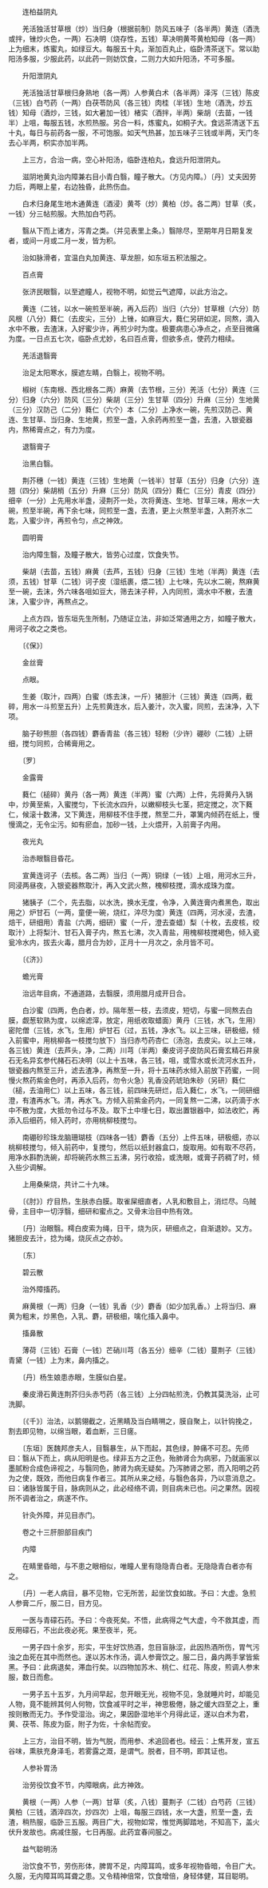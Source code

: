 <!-- { "loadSidebar": true } -->
　　连柏益阴丸

　　羌活独活甘草根（炒）当归身（根据前制）防风五味子（各半两）黄连（酒洗或拌，锉炒火色，一两）石决明（烧存性，五钱）草决明黄芩黄柏知母（各一两）上为细末，炼蜜丸，如绿豆大。每服五十丸，渐加百丸止，临卧清茶送下。常以助阳汤多服，少服此药，以此药一则妨饮食，二则力大如升阳汤，不可多服。

　　升阳泄阴丸

　　羌活独活甘草根归身熟地（各一两）人参黄白术（各半两）泽泻（三钱）陈皮（三钱）白芍药（一两）白茯苓防风（各三钱）肉桂（半钱）生地（酒洗，炒五钱）知母（酒炒，三钱，如大暑加一钱）楮实（酒拌，半两）柴胡（去苗，一钱半）上咀，每服五钱，水煎热服。另合一料，炼蜜丸，如桐子大。食远茶清送下五十丸，每日与前药各一服，不可饱服。如天气热甚，加五味子三钱或半两，天门冬去心半两，枳实亦加半两。

　　上三方，合治一病，空心补阳汤，临卧连柏丸，食远升阳泄阴丸。

　　滋阴地黄丸治内障兼右目小青白翳，瞳子散大。（方见内障。）〔丹〕丈夫因劳力后，两眼上星，右边独昏，此热伤血。

　　白术归身尾生地木通黄连（酒浸）黄芩（炒）黄柏（炒。各二两）甘草（炙，一钱）分三帖煎服。大热加白芍药。

　　翳从下而上诸方，泻青之类。（并见表里上条。）翳除尽，至期年月日期复发者，或间一月或二月一发，皆为积。

　　治如脉滑者，宜温白丸加黄连、草龙胆，如东垣五积法服之。

　　百点膏

　　张济民眼翳，以至遮瞳人，视物不明，如觉云气遮障，以此方治之。

　　黄连（二钱，以水一碗煎至半碗，再入后药）当归（六分）甘草根（六分）防风根（八分）蕤仁（去皮尖，三分）上锉，如麻豆大，蕤仁另研如泥，同熬，滴入水中不散，去渣沫，入好蜜少许，再煎少时为度。极要病患心净点之，点至目微痛为度。一日点五七次，临卧点尤妙，名曰百点膏，但欲多点，使药力相续。

　　羌活退翳膏

　　治足太阳寒水，膜遮左睛，白翳上，视物不明。

　　椒树（东南根、西北根各二两）麻黄（去节根，三分）羌活（七分）黄连（三分）归身（六分）防风（三分）柴胡（三分）生甘草（四分）升麻（三分）生地黄（三分）汉防己（二分）蕤仁（六个）本（二分）上净水一碗，先煎汉防己、黄连、生甘草、当归身、生地黄，煎至一盏，入余药再煎至一盏，去渣，入银瓷器内，熬稀膏点之，有力为度。

　　退翳膏子

　　治黑白翳。

　　荆芥穗（一钱）黄连（三钱）生地黄（一钱半）甘草（五分）归身（六分）连翘（四分）柴胡梢（五分）升麻（三分）防风（四分）蕤仁（三分）青皮（四分）细辛（一分）上先用水半盏，浸荆芥一处，次将黄连、生地、甘草三味，用水一大碗，煎至半碗，再下余七味，同煎至一盏，去渣，更上火熬至半盏，入荆芥水二匙，入蜜少许，再煎令匀，点之神效。

　　圆明膏

　　治内障生翳，及瞳子散大，皆劳心过度，饮食失节。

　　柴胡（去苗，五钱）麻黄（去芦，五钱）归身（三钱）生地（半两）黄连（去须，五钱）甘草（二钱）诃子皮（湿纸裹，煨二钱）上七味，先以水二碗，熬麻黄至一碗，去沫，外六味各咀如豆大，筛去沫子秤，入内同煎，滴水中不散，去渣沫，入蜜少许，再熬点之。

　　上点方四，皆东垣先生所制，乃随证立法，非如泛常通用之方，如瞳子散大，用诃子收之之类也。

　　〔《保》〕

　　金丝膏

　　点眼。

　　生姜（取汁，四两）白蜜（炼去沫，一斤）猪胆汁（三钱）黄连（四两，截碎，用水一斗煎至五升）上先煎黄连水，后入姜汁，次入蜜，同煎，去沫净，入下项。

　　脑子砂熊胆（各四钱）麝香青盐（各三钱）轻粉（少许）硼砂（二钱）上研细，搅匀同煎，合稀膏用之。

　　〔罗〕

　　金露膏

　　蕤仁（槌碎）黄丹（各一两）黄连（半两）蜜（六两）上件，先将黄丹入锅中，炒黄至紫，入蜜搅匀，下长流水四升，以嫩柳枝头七茎，把定搅之，次下蕤仁，候滚十数沸，又下黄连，用柳枝不住手搅，熬至二升，罩篱内倾药在纸上，慢慢滴之，无令尘污。如有瘀血，加砂一钱，上火煨开，入前膏子内用。

　　夜光丸

　　治赤眼翳目昏花。

　　宣黄连诃子（去核。各二两）当归（一两）铜绿（一钱）上咀，用河水三升，同浸两昼夜，入银瓷器熬取汁，再入文武火熬，槐柳枝搅，滴水成珠为度。

　　猪胰子（二个，先去脂，以水洗，换水无度，令净，入黄连膏内煮黑色，取出用之）炉甘石（一两，童便一碗，烧红，淬尽为度）黄连（四两，河水浸，去渣，焙干，研细用）青盐（六两，细研）蜜（一斤，澄去查蜡）梨（十枚，去皮核，绞取汁）上将梨汁、甘石入膏子内，熬五七沸，次入青盐，用槐柳枝搅褐色，倾入瓷瓮冷水内，拔去火毒，腊月合为妙，正月十一月次之，余月皆不可。

　　〔《济》〕

　　蟾光膏

　　治远年目病，不通道路，去翳膜，须用腊月成开日合。

　　白沙蜜（四两，色白者，炒。隔年葱一枝，去须皮，短切，与蜜一同熬去白膜，觑葱软熟为度，以绵滤滓，放定，用纸收取蜡面）黄丹（三钱，水飞，生用）密陀僧（三钱，水飞，生用）炉甘石（过，五钱，净水飞。以上三味，研极细，倾入前蜜中，用桃柳各一枝搅匀放下）当归赤芍药杏仁（汤泡，去皮尖。以上三味，各三钱）黄连（去芦头，净，二两）川芎（半两）秦皮诃子皮防风石膏玄精石井泉石无名异玄参代赭石石决明（以上十五味，各三钱，咀，或雪水或长流河水五升，银瓷器内熬至三升，滤去渣净，再熬至一升，将十五味药水倾入前放下药蜜，一同慢火熬药紫金色时，再添入后药，勿令火急）乳香没药琥珀朱砂（另研）蕤仁（槌，去油用仁）以上五味，各三钱，前四味先研烂，后入蕤仁，水飞，一同研细澄，有渣再水飞。清，再水飞。方倾入前紫金药内，一同复熬一二沸，以药滴于水中不散为度，大抵勿令过与不及。取下土中埋七日，取出置银器中，如法收贮，再添入后细药，倾入药时，亦用桃柳枝搅匀。

　　南硼砂珍珠龙脑珊瑚枝（四味各一钱）麝香（五分）上件五味，研极细，亦以桃柳枝搅匀，倾入前药中，复搅匀，然后以纸封器盒口，旋取用。如有取不尽药，用净水斟酌洗碗，却将碗药水熬三五沸，另行收拾，或洗眼，或膏子药稠了时，倾入些少调解。

　　上用桑柴烧，共计二十九味。

　　〔《肘》〕疗目热，生肤赤白膜。取雀屎细直者，人乳和敷目上，消烂尽。乌贼骨，主目中一切浮翳，细研和蜜点之。又骨末治目中热有效。

　　〔丹〕治眼翳。樗白皮索为绳，日干，烧为灰，研细点之，自渐退妙。又方。猪胆皮去汁，捻为绳，烧灰点之亦妙。

　　〔东〕

　　碧云散

　　治外障搐药。

　　麻黄根（一两）归身（一钱）乳香（少）麝香（如少加乳香。）上将当归、麻黄为粗末，炒黑色，入乳、麝，研极细，噙化搐入鼻中。

　　搐鼻散

　　薄荷（三钱）石膏（一钱）芒硝川芎（各五分）细辛（二钱）蔓荆子（三钱）青黛（一钱）上为末，鼻内搐之。

　　〔丹〕杨生娘患赤眼，生膜似白星。

　　秦皮滑石黄连荆芥归头赤芍药（各三钱）上分四帖煎洗，仍教其莫洗浴，止可洗脚。

　　〔《千》〕治法，以鹅翎截之，近黑睛及当白睛嗍之，膜自聚上，以针钩挽之，割去即见物，以绵当眼，着血断，三日瘥。

　　〔东垣〕医魏邦彦夫人，目翳暴生，从下而起，其色绿，肿痛不可忍。先师曰：翳从下而上，病从阳明是也。绿非五方之正色，殆肺肾合为病邪，乃就画家以墨腻粉合成色谛视之，与翳同色，肺肾为病无疑矣。乃泻肺肾之邪，而入阳明之药为之使，既效，而他日病复作者三。其所从来之经，与翳色各异，乃以意消息之。曰：诸脉皆属于目，脉病则从之，此必经络不调，则目病未已也。问之果然。因视所不调者治之，病遂不作。

　　针灸外障，并见目赤门。

　　卷之十三肝胆部目疾门

　　内障

　　在睛里昏暗，与不患之眼相似，唯瞳人里有隐隐青白者。无隐隐青白者亦有之。

　　〔丹〕一老人病目，暴不见物，它无所苦，起坐饮食如故。予曰：大虚。急煎人参膏二斤，服二日，目方见。

　　一医与青礞石药。予曰：今夜死矣。不悟，此病得之气大虚，今不救其虚，而反用礞石，不出此夜必死。果至夜半，死。

　　一男子四十余岁，形实，平生好饮热酒，忽目盲脉涩，此因热酒所伤，胃气污浊之血死在其中而然也。遂以苏木作汤，调人参膏饮之。服二日，鼻内两手掌皆紫黑。予曰：此病退矣，滞血行矣。以四物加苏木、桃仁、红花、陈皮，煎调人参末服，数日而愈。

　　一男子五十五岁，九月间早起，忽开眼无光，视物不见，急就睡片时，却能见人物，竟不能辨其何人何物，饮食减平时之半，神思极倦，脉之缓大四至之上，重按则散而无力。予作受湿治。询之，果因卧湿地半个月得此证，遂以白术为君，黄、茯苓、陈皮为臣，附子为佐，十余帖而安。

　　上三方，治目不明，皆为气脱，而用参、术追回者也。经云：上焦开发，宣五谷味，熏肤充身泽毛，若雾露之溉，是谓气。脱者，目不明，即其证也。

　　人参补胃汤

　　治劳役饮食不节，内障眼病，此方神效。

　　黄根（一两）人参（一两）甘草（炙，八钱）蔓荆子（二钱）白芍药（三钱）黄柏（三钱，酒淬四次，炒四次）上咀，每服三四钱，水一大盏，煎至一盏，去渣，稍热服，临卧三五服。两目广大，视物如常，惟觉两脚踏地，不知高下，盖火伏升发故也。病减住服，七日再服。此药宜春间服之。

　　益气聪明汤

　　治饮食不节，劳伤形体，脾胃不足，内障耳鸣，或多年视物昏暗，令目广大。久服，无内障耳鸣耳聋之患。又令精神倍常，饮食增倍，身轻体健，耳目聪明。

